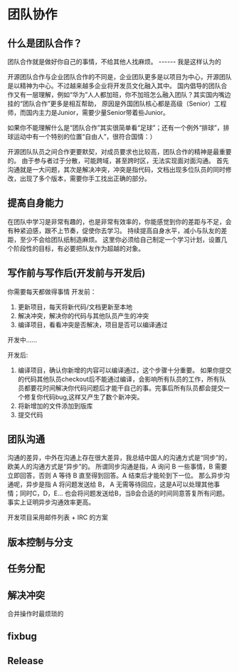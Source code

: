 团队协作
========

什么是团队合作？
---------------
团队合作就是做好你自己的事情，不给其他人找麻烦。 ------ 我是这样认为的

开源团队合作与企业团队合作的不同是，企业团队更多是以项目为中心，开源团队是以精神为中心。不过越来越多企业将开发员文化融入其中。
国内倡导的团队合作又有一层理解，例如“华为”人人都加班，你不加班怎么融入团队？其实国内嘴边挂的“团队合作”更多是相互帮助，
原因是外国团队核心都是高级（Senior）工程师，而国内主力是Junior，需要少量Senior带着些Junior。

如果你不能理解什么是“团队合作”其实很简单看“足球”；还有一个例外“排球”，排球运动中有一个特别的位置“自由人”，很符合国情：）

开源团队队员之间合作更要默契，对成员要求也比较高，团队合作的精神是最重要的。
由于参与者过于分散，可能跨域，甚至跨时区，无法实现面对面沟通。
首先沟通就是一大问题，其次是解决冲突，冲突是指代码，文档出现多位队员的同时修改，出现了多个版本，需要你手工找出正确的部分。

提高自身能力
------------
在团队中学习是非常有趣的，也是非常有效率的，你能感觉到你的差距与不足，会有种紧迫感，跟不上节奏，促使你去学习。 
持续提高自身水平，减小与队友的差距，至少不会给团队纸制造麻烦。
这里你必须给自己制定一个学习计划，设置几个阶段性的目标，有必要把队友作为超越的对象。

写作前与写作后(开发前与开发后)
-----------------------------
你需要每天都做得事情
开发前：

1. 更新项目，每天将新代码/文档更新至本地
2. 解决冲突，解决你的代码与其他队员产生的冲突
3. 编译项目，看看冲突是否解决，项目是否可以编译通过

开发中......

开发后:

1. 编译项目，确认你新增的内容可以编译通过，这个步骤十分重要。
   如果你提交的代码其他队员checkout后不能通过编译，会影响所有队员的工作，所有队员都要花时间解决你代码问题后才能干自己的事。完事后所有队员都会提交一个修复你代码bug,这样又产生了数个新冲突。
2. 将新增加的文件添加到版库
3. 提交代码


团队沟通
-------
沟通的差异，中外在沟通上存在很大差异，我总结中国人的沟通方式是“同步”的，欧美人的沟通方式是“异步”的。
所谓同步沟通是指，A 询问 B 一些事情，B 需要立即回答，否则 A 等待 B 直至得到回答。A 结束后才能轮到下一位。
那么异步沟通呢，异步是指 A 将问题发送给 B， A 无需等待回应，这是A可以处理其他事情；同时C，D，E... 也会将问题发送给B，当B会合适的时间同意答复所有问题。
事实上证明异步沟通效率更高。

开发项目采用邮件列表 + IRC 的方案

版本控制与分支 
--------------

任务分配
-------


解决冲突
-------
合并操作时最烦琐的

fixbug
-------

Release
-------

